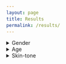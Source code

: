```yaml
---
layout: page
title: Results
permalink: /results/
---
```

<details>
  <summary>Gender</summary>


<table>
  <tr>
    <th>Initial</th>
    <th>Naive</th>
    <th>Smute</th>
  </tr>
  <tr>
    <td><img src="/assets/graphs/initial/port_init_fitz_gen_cer.png .png" alt=".png" /></td>
    <td><img src="/assets/graphs/naive/port_naive_fitz_gen_cer.png" alt=".png" /></td>
    <td><img src="/assets/graphs/smote/port_smote_fitzgen_cer.png" alt=".png" /></td>
  </tr>
  <tr>
    <td><img src="/assets/graphs/initial/port_init_gen_cer.png" alt=".png" /></td>
    <td><img src="/assets/graphs/naive/port_naive_large_cer.png" alt=".png" /></td>
    <td><img src="/assets/graphs/smote/port_smote_gender_cer.png" alt=".png" /></td>
  </tr>
</table>


</details>

<details>
  <summary>Age</summary>
  
<table>
  <tr>
    <th>Initial</th>
    <th>Naive</th>
    <th>Smute</th>
  </tr>
  <tr>
    <td><img src="/assets/graphs/initial/port_init_age_cer.png" alt=".png" /></td>
    <td><img src="/assets/graphs/naive/port_naive_age_cer.png" alt=".png" /></td>
    <td><img src="/assets/graphs/smote/port_smote_age_cer.png" alt=".png" /></td>
  </tr>
  <tr>
    <td><img src="/assets/graphs/initial/port_init_age+gen_cer.png" alt=".png" /></td>
    <td><img src="/assets/graphs/naive/port_naive_age_gen_distr_cer.png" alt=".png" /></td>
    <td><img src="/assets/graphs/smote/port_smote_gend+groups_cer.png" alt=".png" /></td>
  </tr>
</table>

</details>

<details>
  <summary>Skin-tone</summary>

  <table>
<thead>
  <tr>
    <th>Initial</th>
    <th>Naive</th>
    <th>Smute</th>
  </tr>
</thead>
<tbody>
  <tr>
    <td><img src="/assets/graphs/initial/port_init_fitz_cer.png"  /></td>
    <td><img src="/assets/graphs/naive/port_naive_fitz_cer.png.png"  /></td>
    <td><img src="/assets/graphs/smote/port_smote_fitz_cer.png"  /></td>
  </tr>
  <tr>
    <td><img src="/assets/graphs/initial/port_init_skintones_cer.png"  /></td>
    <td><img src="/assets/graphs/naive/port_naive_skintones_cer.png"  /></td>
    <td><img src="/assets/graphs/smote/port_smote_tones_cer.png"  /></td>
  </tr>
</tbody>
</table>

</details>

